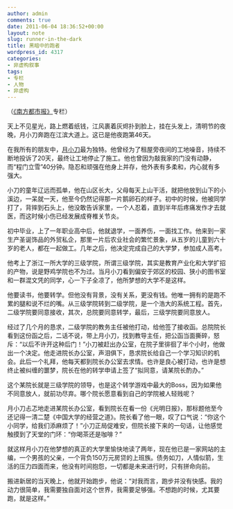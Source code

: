 ```yaml
---
author: admin
comments: true
date: 2011-06-04 18:36:52+00:00
layout: note
slug: runner-in-the-dark
title: 黑暗中的跑者
wordpress_id: 4317
categories:
- 非虚构叙事
tags:
- 专栏
- 人物
- 非虚构
---
```


（[《南方都市报》](http://gcontent.oeeee.com/0/f2/0f2ad81c100f7a6c/Blog/b5e/e1b688.html)专栏）

天上不见星光，路上燃着纸钱，江风裹着灰烬扑到脸上，挂在头发上，清明节的夜晚，月小刀奔跑在江滨大道上。这已是他夜跑第46天。

在我所有的朋友中，[月小刀](http://www.yuexiaodao.com)最为独特。他曾经为了租屋旁夜间的工地噪音，持续不断地投诉了20天，最终让工地停止了施工。他也曾因为敲我家的门没有动静，而“程门立雪”40分钟。隐忍和顽强在他身上并存，他外表有多柔和，内心就有多强大。

小刀的童年辽远而孤单，他在山区长大，父母每天上山干活，就把他放到山下的小溪边，一呆就一天，他至今仍然记得那一片鹅卵石的样子。初中的时候，他被同学打了，背摔到石头上，他没敢告诉家里，一个人忍着，直到半年后疼痛发作才去就医，而这时候小伤已经发展成脊椎关节炎。

初中毕业，上了一年职业高中后，他就退学，一面养伤，一面找工作。他来到一家生产圣诞饰品的外贸私企，那里一片后农业社会的繁忙景象，从五岁的儿童到六十岁的老人，都在一起做工。几年之后，他决定完成自己的大学梦，参加成人高考。

他考上了浙江一所大学的三级学院，所谓三级学院，其实是教育产业化和大学扩招的产物，说是野鸡学院也不为过。当月小刀看到偏安于郊区的校园、狭小的图书室和一群混文凭的同学，心一下子全凉了，他所梦想的大学不是这样。

他要读书，他要转学。但他没有背景，没有关系，更没有钱。他唯一拥有的是跑不累的腿和说不烂的嘴。从三级学院转到二级学院，是一个浩大的系统工程。首先，二级学院要同意接收，其次，总院要同意转学，最后，三级学院要同意放人。

经过了几个月的恳求，二级学院的教务主任被他打动，给他签了接收函。总院院长看到这份函之后，二话不说，带上月小刀，找到教导主任，把公函当面撕碎，怒斥：“以后不许开这种后门！”小刀被赶出办公室，在院子里徘徊了半个小时，他做出一个决定。他走进院长办公室，声泪俱下，恳求院长给自己一个学习知识的机会。此后一个礼拜，他每天都到院长办公室去求情。也许是良心被打动，也许是想终止被纠缠的噩梦，院长在他的转学申请上签了“拟同意，请某院长酌办。”

这个某院长就是三级学院的领导，也是这个转学游戏中最大的Boss，因为如果他不同意放人，就前功尽弃。哪个院长愿意看到自己的学院被人轻贱呢？

月小刀忐忑地走进某院长办公室，看到院长在看一份《光明日报》，那标题他至今还记得一清二楚《中国大学的经营之道》。院长看了他一眼，叹了口气说：“你这个小同学，给我们添麻烦了！”小刀正局促难安，但院长接下来的一句话，让他感觉触摸到了天堂的门环：“你喝茶还是咖啡？”

就这样月小刀在他梦想的真正的大学里愉快地读了两年，现在他已是一家网站的主编，一个男孩的父亲，一个背负150万元房贷的上班族。债务如刀，人情似箭，生活的压力四面而来，他没有时间抱怨，一切都是未来进行时，只有拼命向前。

搬进新居的当天晚上，他就开始跑步，他说：“对我而言，跑步并没有快感。我的动力很简单，我需要独自面对这个世界，我需要足够强。不想跑的时候，尤其要跑，就是这样。”
